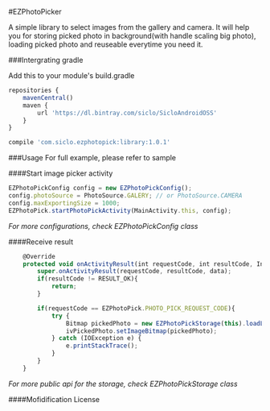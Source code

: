 #EZPhotoPicker

A simple library to select images from the gallery and camera. It will help you for storing picked photo in background(with handle scaling big photo), loading picked photo and reuseable everytime you need it.

###Intergrating gradle

Add this to your module's build.gradle
```javascript
repositories {
    mavenCentral()
    maven {
        url 'https://dl.bintray.com/siclo/SicloAndroidOSS'
    }
}
```

```javascript
compile 'com.siclo.ezphotopick:library:1.0.1'
```

###Usage
For full example, please refer to sample

####Start image picker activity

```javascript
EZPhotoPickConfig config = new EZPhotoPickConfig();
config.photoSource = PhotoSource.GALERY; // or PhotoSource.CAMERA
config.maxExportingSize = 1000;
EZPhotoPick.startPhotoPickActivity(MainActivity.this, config);
```
*For more configurations, check EZPhotoPickConfig class*

####Receive result

```javascript
    @Override
    protected void onActivityResult(int requestCode, int resultCode, Intent data) {
        super.onActivityResult(requestCode, resultCode, data);
        if(resultCode != RESULT_OK){
            return;
        }

        if(requestCode == EZPhotoPick.PHOTO_PICK_REQUEST_CODE){
            try {
                Bitmap pickedPhoto = new EZPhotoPickStorage(this).loadLatestStoredPhotoBitmap();
                ivPickedPhoto.setImageBitmap(pickedPhoto);
            } catch (IOException e) {
                e.printStackTrace();
            }
        }
    }
```
*For more public api for the storage, check EZPhotoPickStorage class*

####Mofidification License
